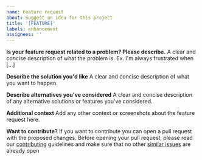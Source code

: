 ```yaml
---
name: Feature request
about: Suggest an idea for this project
title: '[FEATURE]'
labels: enhancement
assignees: ''
---
```


**Is your feature request related to a problem? Please describe.**
A clear and concise description of what the problem is. Ex. I'm always frustrated when [...]

**Describe the solution you'd like**
A clear and concise description of what you want to happen.

**Describe alternatives you've considered**
A clear and concise description of any alternative solutions or features you've considered.

**Additional context**
Add any other context or screenshots about the feature request here.

**Want to contribute?**
If you want to contribute you can open a pull request with the proposed changes. Before opening your pull request, please read our [contributing](https://github.com/Typeform/embed/blob/master/CONTRIBUTING.md) guidelines and make sure that no other [similar issues](https://github.com/Typeform/embed/issues?q=is%3Aopen+is%3Aissue+label%3Aenhancement) are already open
